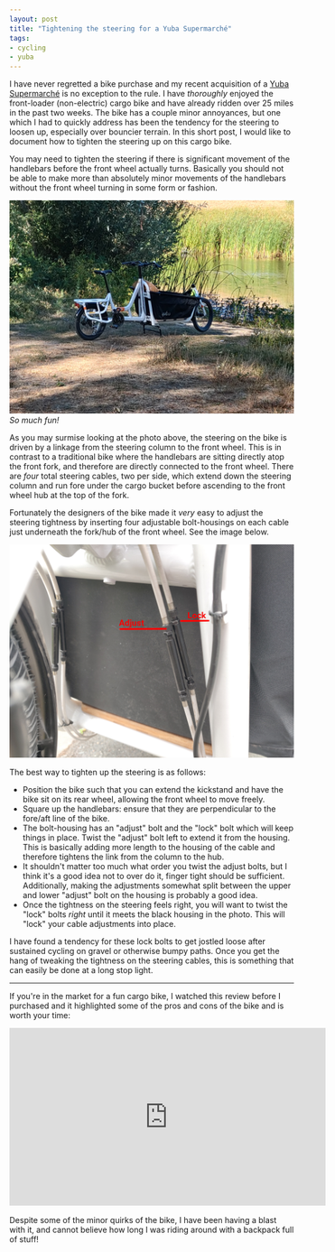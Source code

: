 ```yaml
---
layout: post
title: "Tightening the steering for a Yuba Supermarché"
tags:
- cycling
- yuba
---
```



I have never regretted a bike purchase and my recent acquisition of a [Yuba
Supermarché](https://yubabikes.com/cargobikestore/supermarche/) is no exception
to the rule. I have _thoroughly_ enjoyed the front-loader (non-electric) cargo
bike and have already ridden over 25 miles in the past two weeks. The bike has
a couple minor annoyances, but one which I had to quickly address has been the
tendency for the steering to loosen up, especially over bouncier terrain. In
this short post, I would like to document how to tighten the steering up on
this cargo bike.

You may need to tighten the steering if there is significant movement of the
handlebars before the front wheel actually turns. Basically you should not be
able to make more than absolutely minor movements of the handlebars without the
front wheel turning in some form or fashion.

![Super duper marche](/images/post-images/2020-yuba/supermarche.jpg)
_So much fun!_

As you may surmise looking at the photo above, the steering on the bike is
driven by a linkage from the steering column to the front wheel. This is in
contrast to a traditional bike where the handlebars are sitting directly atop
the front fork, and therefore are directly connected to the front wheel. There
are *four* total steering cables, two per side, which extend down the steering
column and run fore under the cargo bucket before ascending to the front wheel
hub at the top of the fork.

Fortunately the designers of the bike made it _very_ easy to adjust the steering tightness by inserting four adjustable bolt-housings on each cable just underneath the fork/hub of the front wheel. See the image below.

![Tightening](/images/post-images/2020-yuba/brake-cable.png)


The best way to tighten up the steering is as follows:

* Position the bike such that you can extend the kickstand and have the bike sit on its rear wheel, allowing the front wheel to move freely.
* Square up the handlebars: ensure that they are perpendicular to the fore/aft line of the bike.
* The bolt-housing has an "adjust" bolt and the "lock" bolt which will keep things in place. Twist the "adjust" bolt left to extend it from the housing. This is basically adding more length to the housing of the cable and therefore tightens the link from the column to the hub.
* It shouldn't matter too much what order you twist the adjust bolts, but I think it's a good idea not to over do it, finger tight should be sufficient. Additionally, making the adjustments somewhat split between the upper and lower "adjust" bolt on the housing is probably a good idea.
* Once the tightness on the steering feels right, you will want to twist the "lock" bolts _right_ until it meets the black housing in the photo. This will "lock" your cable adjustments into place.

I have found a tendency for these lock bolts to get jostled loose after
sustained cycling on gravel or otherwise bumpy paths. Once you get the hang of
tweaking the tightness on the steering cables, this is something that can
easily be done at a long stop light.


----


If you're in the market for a fun cargo bike, I watched this review before I purchased and it highlighted some of the pros and cons of the bike and is worth your time:

<center><iframe width="560" height="315" src="https://www.youtube-nocookie.com/embed/Pa1CcHGPqVE" frameborder="0" allow="accelerometer; autoplay; encrypted-media; gyroscope; picture-in-picture" allowfullscreen></iframe></center>


Despite some of the minor quirks of the bike, I have been having a blast with
it, and cannot believe how long I was riding around with a backpack full of
stuff!
